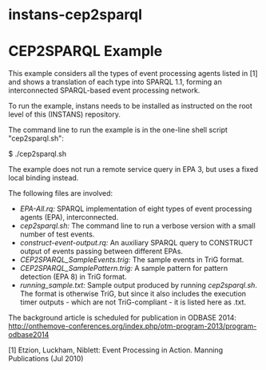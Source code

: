 instans-cep2sparql
==================
CEP2SPARQL Example
==================

This example considers all the types of event processing agents listed in [1] and shows a translation of each type into
SPARQL 1.1, forming an interconnected SPARQL-based event processing network.

To run the example, instans needs to be installed as instructed on the root level of this (INSTANS) repository.

The command line to run the example is in the one-line shell script "cep2sparql.sh":

$ ./cep2sparql.sh

The example does not run a remote service query in EPA 3, but uses a
fixed local binding instead.

The following files are involved:
* _EPA-All.rq:_ SPARQL implementation of eight types of event processing agents (EPA), interconnected.
* _cep2sparql.sh:_ The command line to run a verbose version with a small
number of test events.
* _construct-event-output.rq:_ An auxiliary SPARQL query to CONSTRUCT
output of events passing between different EPAs.
* _CEP2SPARQL_SampleEvents.trig:_ The sample events in TriG format.
* _CEP2SPARQL_SamplePattern.trig:_ A sample pattern for pattern detection
(EPA 8) in TriG format.
* _running\_sample.txt:_ Sample output produced by running
  _cep2sparql.sh_. The format is otherwise TriG, but since it also
  includes the execution timer outputs - which are not
  TriG-compliant - it is listed here as .txt.

The background article is scheduled for publication in ODBASE 2014:
http://onthemove-conferences.org/index.php/otm-program-2013/program-odbase2014

[1] Etzion, Luckham, Niblett: Event Processing in Action. Manning Publications (Jul 2010)
